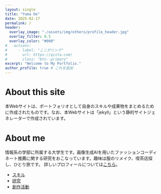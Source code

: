 ```yaml
---
layout: single
title: "Yuma Oe"
date: 2025-02-17
permalink: /
header:
  overlay_image: "./assets/img/others/profile_header.jpg"
  overlay_filter: 0.5
  overlay_color: "#000"
#   actions:
#     - label: "ここがリンク"
#       url: https://qiita.com/
#       class: "btn--primary"
excerpt: "Welcome to My Portfolio."
author_profile: true # これを追加
---
```


# About this site
本Webサイトは、ポートフォリオとして自身のスキルや成果物をまとめるために作成されたものです。なお、本Webサイトは「jekyll」という静的サイトジェネレーターで作成されています。

# About me
情報系の学部に所属する大学生です。画像生成AIを用いたファッションコーディネート推薦に関する研究をおこなっています。趣味は服のリメイク、喫茶店探し、ひとり旅です。
詳しいプロフィールについては[こちら](/myself)。
- [スキル](/skills)
- [研究](/researches)
- [創作活動](/remakes)
